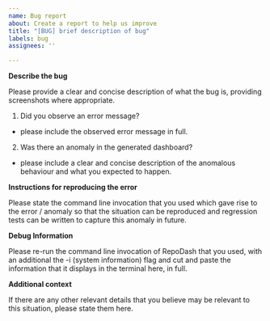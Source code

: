 ```yaml
---
name: Bug report
about: Create a report to help us improve
title: "[BUG] brief description of bug"
labels: bug
assignees: ''

---
```


**Describe the bug**

Please provide a clear and concise description of what the bug is, providing screenshots where appropriate.

1. Did you observe an error message?
- please include the observed error message in full.

2. Was there an anomaly in the generated dashboard? 
- please include a clear and concise description of the anomalous behaviour and what you expected to happen.

**Instructions for reproducing the error**

Please state the command line invocation that you used which gave rise to the error / anomaly so that the situation can be reproduced and regression tests can be written to capture this anomaly in future.

**Debug Information**

Please re-run the command line invocation of RepoDash that you used, with an additional the -i (system information) flag and cut and paste the information that it displays in the terminal here, in full.

**Additional context**

If there are any other relevant details that you believe may be relevant to this situation, please state them here.

